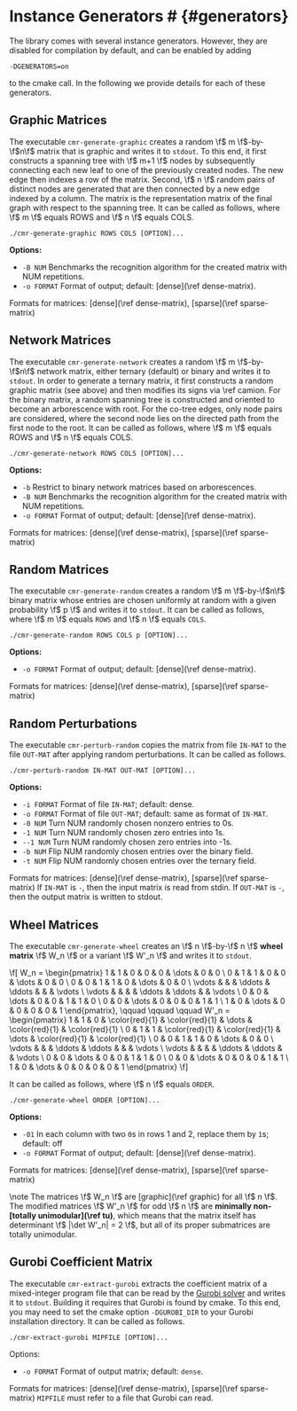 # Instance Generators # {#generators}

The library comes with several instance generators.
However, they are disabled for compilation by default, and can be enabled by adding

    -DGENERATORS=on

to the cmake call.
In the following we provide details for each of these generators.

## Graphic Matrices ##

The executable `cmr-generate-graphic` creates a random \f$ m \f$-by-\f$n\f$ matrix that is graphic and writes it to `stdout`.
To this end, it first constructs a spanning tree with \f$ m+1 \f$ nodes by subsequently connecting each new leaf to one of the previously created nodes.
The new edge then indexes a row of the matrix.
Second, \f$ n \f$ random pairs of distinct nodes are generated that are then connected by a new edge indexed by a column.
The matrix is the representation matrix of the final graph with respect to the spanning tree.
It can be called as follows, where \f$ m \f$ equals ROWS and \f$ n \f$ equals COLS.

    ./cmr-generate-graphic ROWS COLS [OPTION]...

**Options:**
  - `-B NUM`    Benchmarks the recognition algorithm for the created matrix with NUM repetitions.
  - `-o FORMAT` Format of output; default: [dense](\ref dense-matrix).

Formats for matrices: [dense](\ref dense-matrix), [sparse](\ref sparse-matrix)

## Network Matrices ##

The executable `cmr-generate-network` creates a random \f$ m \f$-by-\f$n\f$ network matrix, either ternary (default) or binary and writes it to `stdout`.
In order to generate a ternary matrix, it first constructs a random graphic matrix (see above) and then modifies its signs via \ref camion.
For the binary matrix, a random spanning tree is constructed and oriented to become an arborescence with root.
For the co-tree edges, only node pairs are considered, where the second node lies on the directed path from the first node to the root.
It can be called as follows, where \f$ m \f$ equals ROWS and \f$ n \f$ equals COLS.

    ./cmr-generate-network ROWS COLS [OPTION]...

**Options:**
  - `-b`        Restrict to binary network matrices based on arborescences.
  - `-B NUM`    Benchmarks the recognition algorithm for the created matrix with NUM repetitions.
  - `-o FORMAT` Format of output; default: [dense](\ref dense-matrix).

Formats for matrices: [dense](\ref dense-matrix), [sparse](\ref sparse-matrix)

## Random Matrices ##

The executable `cmr-generate-random` creates a random \f$ m \f$-by-\f$n\f$ binary matrix whose entries are chosen uniformly at random with a given probability \f$ p \f$ and writes it to `stdout`.
It can be called as follows, where \f$ m \f$ equals `ROWS` and \f$ n \f$ equals `COLS`.

    ./cmr-generate-random ROWS COLS p [OPTION]...

**Options:**
  - `-o FORMAT` Format of output; default: [dense](\ref dense-matrix).

Formats for matrices: [dense](\ref dense-matrix), [sparse](\ref sparse-matrix)

## Random Perturbations ##

The executable `cmr-perturb-random` copies the matrix from file `IN-MAT` to the file `OUT-MAT` after applying random perturbations.
It can be called as follows.

    ./cmr-perturb-random IN-MAT OUT-MAT [OPTION]...

**Options:**
  - `-i FORMAT` Format of file `IN-MAT`; default: dense.
  - `-o FORMAT` Format of file `OUT-MAT`; default: same as format of `IN-MAT`.
  - `-0 NUM`    Turn NUM randomly chosen nonzero entries to 0s.
  - `-1 NUM`    Turn NUM randomly chosen zero entries into 1s.
  - `--1 NUM`   Turn NUM randomly chosen zero entries into -1s.
  - `-b NUM`    Flip NUM randomly chosen entries over the binary field.
  - `-t NUM`    Flip NUM randomly chosen entries over the ternary field.

Formats for matrices: [dense](\ref dense-matrix), [sparse](\ref sparse-matrix)
If `IN-MAT` is `-`, then the input matrix is read from stdin.
If `OUT-MAT` is `-`, then the output matrix is written to stdout.

## Wheel Matrices ##

The executable `cmr-generate-wheel` creates an \f$ n \f$-by-\f$ n \f$ **wheel matrix** \f$ W_n \f$ or a variant \f$ W'_n \f$ and writes it to `stdout`.

\f[
  W_n = 
  \begin{pmatrix}
    1 & 1 & 0 & 0 & 0 & \dots & 0 & 0 \\
    0 & 1 & 1 & 0 & 0 & \dots & 0 & 0 \\
    0 & 0 & 1 & 1 & 0 & \dots & 0 & 0 \\
    \vdots & & & \ddots & \ddots & & & \vdots \\
    \vdots & & & & \ddots & \ddots & & \vdots \\
    0 & 0 & \dots & 0 & 0 & 1 & 1 & 0 \\
    0 & 0 & \dots & 0 & 0 & 0 & 1 & 1 \\
    1 & 0 & \dots & 0 & 0 & 0 & 0 & 1
  \end{pmatrix},
  \qquad
  \qquad
  \qquad
  W'_n = 
  \begin{pmatrix}
    1 & 1 & 0 & \color{red}{1} & \color{red}{1} & \dots & \color{red}{1} & \color{red}{1} \\
    0 & 1 & 1 & \color{red}{1} & \color{red}{1} & \dots & \color{red}{1} & \color{red}{1} \\
    0 & 0 & 1 & 1 & 0 & \dots & 0 & 0 \\
    \vdots & & & \ddots & \ddots & & & \vdots \\
    \vdots & & & & \ddots & \ddots & & \vdots \\
    0 & 0 & \dots & 0 & 0 & 1 & 1 & 0 \\
    0 & 0 & \dots & 0 & 0 & 0 & 1 & 1 \\
    1 & 0 & \dots & 0 & 0 & 0 & 0 & 1
  \end{pmatrix}
\f]

It can be called as follows, where \f$ n \f$ equals `ORDER`.

    ./cmr-generate-wheel ORDER [OPTION]...

**Options:**
  - `-01`       In each column with two `0`s in rows 1 and 2, replace them by `1`s; default: off
  - `-o FORMAT` Format of output; default: [dense](\ref dense-matrix).

Formats for matrices: [dense](\ref dense-matrix), [sparse](\ref sparse-matrix)

\note
The matrices \f$ W_n \f$ are [graphic](\ref graphic) for all \f$ n \f$.
The modified matrices \f$ W'_n \f$ for odd \f$ n \f$ are **minimally non-[totally unimodular](\ref tu)**, which means that the matrix itself has determinant \f$ |\det W'_n| = 2 \f$, but all of its proper submatrices are totally unimodular.

## Gurobi Coefficient Matrix ##

The executable `cmr-extract-gurobi` extracts the coefficient matrix of a mixed-integer program file that can be read by the [Gurobi solver](https://www.gurobi.com) and writes it to `stdout`.
Building it requires that Gurobi is found by cmake.
To this end, you may need to set the cmake option `-DGUROBI_DIR` to your Gurobi installation directory.
It can be called as follows.

    ./cmr-extract-gurobi MIPFILE [OPTION]...

Options:
  - `-o FORMAT` Format of output matrix; default: `dense`.

Formats for matrices: [dense](\ref dense-matrix), [sparse](\ref sparse-matrix)
`MIPFILE` must refer to a file that Gurobi can read.

